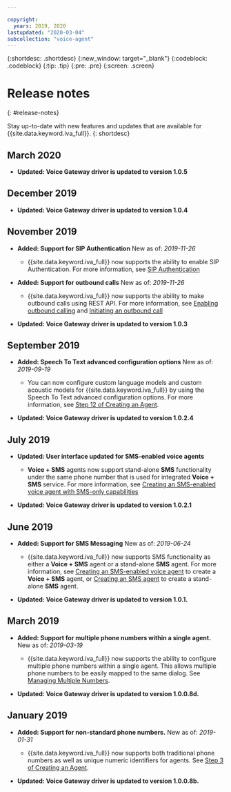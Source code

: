 ```yaml
---

copyright:
  years: 2019, 2020
lastupdated: "2020-03-04"
subcollection: "voice-agent"
---
```


{:shortdesc: .shortdesc}
{:new_window: target="_blank"}
{:codeblock: .codeblock}
{:tip: .tip}
{:pre: .pre}
{:screen: .screen}

# Release notes
{: #release-notes}


Stay up-to-date with new features and updates that are available for {{site.data.keyword.iva_full}}.
{: shortdesc}

## March 2020

- **Updated:  Voice Gateway driver is updated to version 1.0.5**

## December 2019

- **Updated:  Voice Gateway driver is updated to version 1.0.4**

## November 2019

- **Added:  Support for SIP Authentication** New as of:  _2019-11-26_

  - {{site.data.keyword.iva_full}} now supports the ability to enable SIP Authentication. For more information, see [SIP Authentication](/docs/services/voice-agent?topic=voice-agent-sip_auth)

- **Added:  Support for outbound calls** New as of:  _2019-11-26_

  - {{site.data.keyword.iva_full}} now supports the ability to make outbound calls using REST API. For more information, see [Enabling outbound calling](/docs/services/voice-agent?topic=voice-agent-enable-outbound-calling) and [Initiating an outbound call](/docs/services/voice-agent?topic=voice-agent-init-outbound)

- **Updated:  Voice Gateway driver is updated to version 1.0.3**

## September 2019

- **Added:  Speech To Text advanced configuration options** New as of:  _2019-09-19_

  - You can now configure custom language models and custom acoustic models for {{site.data.keyword.iva_full}} by using the Speech To Text advanced configuration options. For more information, see [Step 12 of Creating an Agent](/docs/services/voice-agent?topic=voice-agent-config_instance#config_instance).

- **Updated:  Voice Gateway driver is updated to version 1.0.2.4**

## July 2019

- **Updated:  User interface updated for SMS-enabled voice agents**
  
  - **Voice + SMS** agents now support stand-alone **SMS** functionality under the same phone number that is used for integrated **Voice + SMS** service. For more information, see [Creating an SMS-enabled voice agent with SMS-only capabilities](/docs/services/voice-agent?topic=voice-agent-sms_voice_config_instance#sms_voice_inbound)

- **Updated:  Voice Gateway driver is updated to version 1.0.2.1**

## June 2019

- **Added:  Support for SMS Messaging** New as of:  _2019-06-24_

  - {{site.data.keyword.iva_full}} now supports SMS functionality as either a **Voice + SMS** agent or a stand-alone **SMS** agent. For more information, see [Creating an SMS-enabled voice agent](/docs/services/voice-agent?topic=voice-agent-sms_voice_config_instance) to create a **Voice + SMS** agent, or [Creating an SMS agent](/docs/services/voice-agent?topic=voice-agent-sms_config_instance) to create a stand-alone **SMS** agent.

- **Updated:  Voice Gateway driver is updated to version 1.0.1.**

## March 2019

- **Added:  Support for multiple phone numbers within a single agent.** New as of:  _2019-03-19_

  - {{site.data.keyword.iva_full}} now supports the ability to configure multiple phone numbers within a single agent. This allows multiple phone numbers to be easily mapped to the same dialog. See [Managing Multiple Numbers](/docs/services/voice-agent?topic=voice-agent-multi_num#multi_num).

- **Updated:  Voice Gateway driver is updated to version 1.0.0.8d.**

## January 2019

- **Added:  Support for non-standard phone numbers.** New as of: _2019-01-31_

  - {{site.data.keyword.iva_full}} now supports both traditional phone numbers as well as unique numeric identifiers for agents. See [Step 3 of Creating an Agent](/docs/services/voice-agent?topic=voice-agent-config_instance#create_instance).

- **Updated:  Voice Gateway driver is updated to version 1.0.0.8b.**
